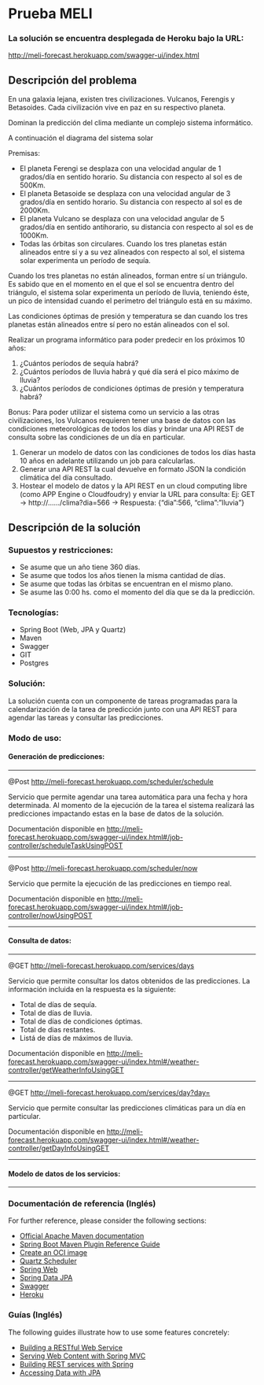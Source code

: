 # Prueba MELI

### La solución se encuentra desplegada de Heroku bajo la URL:

http://meli-forecast.herokuapp.com/swagger-ui/index.html

## Descripción del problema
En una galaxia lejana, existen tres civilizaciones. Vulcanos, Ferengis y Betasoides. Cada
civilización vive en paz en su respectivo planeta.

Dominan la predicción del clima mediante un complejo sistema informático.

A continuación el diagrama del sistema solar

Premisas:
* El planeta Ferengi se desplaza con una velocidad angular de 1 grados/día en sentido
horario. Su distancia con respecto al sol es de 500Km.
* El planeta Betasoide se desplaza con una velocidad angular de 3 grados/día en sentido
horario. Su distancia con respecto al sol es de 2000Km.
* El planeta Vulcano se desplaza con una velocidad angular de 5 grados/día en sentido
antihorario, su distancia con respecto al sol es de 1000Km.
* Todas las órbitas son circulares.
Cuando los tres planetas están alineados entre sí y a su vez alineados con respecto al sol, el
sistema solar experimenta un período de sequía.

Cuando los tres planetas no están alineados, forman entre sí un triángulo. Es sabido que en el
momento en el que el sol se encuentra dentro del triángulo, el sistema solar experimenta un
período de lluvia, teniendo éste, un pico de intensidad cuando el perímetro del triángulo está en
su máximo.

Las condiciones óptimas de presión y temperatura se dan cuando los tres planetas están
alineados entre sí pero no están alineados con el sol.

Realizar un programa informático para poder predecir en los próximos 10 años:
1. ¿Cuántos períodos de sequía habrá?
2. ¿Cuántos períodos de lluvia habrá y qué día será el pico máximo de lluvia?
3. ¿Cuántos períodos de condiciones óptimas de presión y temperatura habrá?

Bonus:
Para poder utilizar el sistema como un servicio a las otras civilizaciones, los Vulcanos requieren
tener una base de datos con las condiciones meteorológicas de todos los días y brindar una API
REST de consulta sobre las condiciones de un día en particular.
1) Generar un modelo de datos con las condiciones de todos los días hasta 10 años en adelante
   utilizando un job para calcularlas.
2) Generar una API REST la cual devuelve en formato JSON la condición climática del día
   consultado.
3) Hostear el modelo de datos y la API REST en un cloud computing libre (como APP Engine o
   Cloudfoudry) y enviar la URL para consulta:
   Ej: GET → http://….../clima?dia=566 → Respuesta: {“dia”:566, “clima”:”lluvia”}

## Descripción de la solución

### Supuestos y restricciones:
* Se asume que un año tiene 360 días.
* Se asume que todos los años tienen la misma cantidad de días.
* Se asume que todas las órbitas se encuentran en el mismo plano. 
* Se asume las 0:00 hs. como el momento del día que se da la predicción.

### Tecnologías:
* Spring Boot (Web, JPA y Quartz)
* Maven
* Swagger
* GIT
* Postgres

### Solución:

La solución cuenta con un componente de tareas programadas para la calendarización de la tarea de predicción junto con una API REST para agendar las tareas y consultar las predicciones.

### Modo de uso:
#### Generación de predicciones:

---
@Post http://meli-forecast.herokuapp.com/scheduler/schedule

Servicio que permite agendar una tarea automática para una fecha y hora determinada. Al momento de la ejecución de la tarea el sistema realizará las predicciones impactando estas en la base de datos de la solución.

Documentación disponible en http://meli-forecast.herokuapp.com/swagger-ui/index.html#/job-controller/scheduleTaskUsingPOST

---
@Post http://meli-forecast.herokuapp.com/scheduler/now

Servicio que permite la ejecución de las predicciones en tiempo real.

Documentación disponible en http://meli-forecast.herokuapp.com/swagger-ui/index.html#/job-controller/nowUsingPOST

---
#### Consulta de datos:

---
@GET http://meli-forecast.herokuapp.com/services/days


Servicio que permite consultar los datos obtenidos de las predicciones. La información incluida en la respuesta es la siguiente:

* Total de días de sequía.
* Total de días de lluvia.
* Total de días de condiciones óptimas.
* Total de dias restantes.
* Listá de días de máximos de lluvia.

Documentación disponible en http://meli-forecast.herokuapp.com/swagger-ui/index.html#/weather-controller/getWeatherInfoUsingGET

---

@GET http://meli-forecast.herokuapp.com/services/day?day=

Servicio que permite consultar las predicciones climáticas para un día en particular.

Documentación disponible en http://meli-forecast.herokuapp.com/swagger-ui/index.html#/weather-controller/getDayInfoUsingGET

---
#### Modelo de datos de los servicios:

---

### Documentación de referencia (Inglés)

For further reference, please consider the following sections:

* [Official Apache Maven documentation](https://maven.apache.org/guides/index.html)
* [Spring Boot Maven Plugin Reference Guide](https://docs.spring.io/spring-boot/docs/2.4.2/maven-plugin/reference/html/)
* [Create an OCI image](https://docs.spring.io/spring-boot/docs/2.4.2/maven-plugin/reference/html/#build-image)
* [Quartz Scheduler](https://docs.spring.io/spring-boot/docs/2.4.2/reference/htmlsingle/#boot-features-quartz)  
* [Spring Web](https://docs.spring.io/spring-boot/docs/2.4.2/reference/htmlsingle/#boot-features-developing-web-applications)
* [Spring Data JPA](https://docs.spring.io/spring-boot/docs/2.4.2/reference/htmlsingle/#boot-features-jpa-and-spring-data)
* [Swagger](https://swagger.io/docs/specification/about/)
* [Heroku](https://devcenter.heroku.com/categories/reference)
  

### Guías (Inglés)

The following guides illustrate how to use some features concretely:

* [Building a RESTful Web Service](https://spring.io/guides/gs/rest-service/)
* [Serving Web Content with Spring MVC](https://spring.io/guides/gs/serving-web-content/)
* [Building REST services with Spring](https://spring.io/guides/tutorials/bookmarks/)
* [Accessing Data with JPA](https://spring.io/guides/gs/accessing-data-jpa/)

